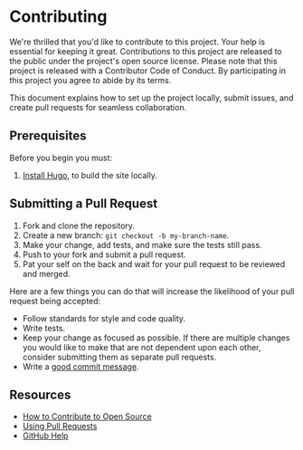 # Contributing

We're thrilled that you'd like to contribute to this project. Your help is essential for keeping it great. Contributions to this project are released to the public under the project's open source license. Please note that this project is released with a Contributor Code of Conduct. By participating in this project you agree to abide by its terms.

This document explains how to set up the project locally, submit issues, and create pull requests for seamless collaboration.

## Prerequisites

Before you begin you must:

1. [Install Hugo](https://gohugo.io/installation/), to build the site locally.

## Submitting a Pull Request

1. Fork and clone the repository.
1. Create a new branch: `git checkout -b my-branch-name`.
1. Make your change, add tests, and make sure the tests still pass.
1. Push to your fork and submit a pull request.
1. Pat your self on the back and wait for your pull request to be reviewed and merged.

Here are a few things you can do that will increase the likelihood of your pull request being accepted:

- Follow standards for style and code quality.
- Write tests.
- Keep your change as focused as possible. If there are multiple changes you would like to make that are not dependent upon each other, consider submitting them as separate pull requests.
- Write a [good commit message](http://tbaggery.com/2008/04/19/a-note-about-git-commit-messages.html).

## Resources

- [How to Contribute to Open Source](https://opensource.guide/how-to-contribute/)
- [Using Pull Requests](https://help.github.com/articles/about-pull-requests/)
- [GitHub Help](https://help.github.com)
